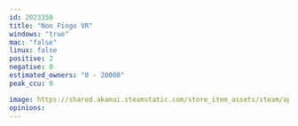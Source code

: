 ```yaml
---
id: 2023350
title: "Non Fingo VR"
windows: "true"
mac: "false"
linux: false
positive: 2
negative: 0
estimated_owners: "0 - 20000"
peak_ccu: 0

image: https://shared.akamai.steamstatic.com/store_item_assets/steam/apps/2023350/header.jpg?t=1725372785
opinions:
---
```

